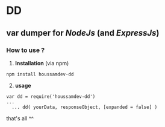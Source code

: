 # DD
## var dumper for *NodeJs* (and *ExpressJs*)

### How to use ?

1. **Installation** (via npm)
```
npm install houssamdev-dd
```

2. **usage**
```
var dd = require('houssamdev-dd')
...
  ... dd( yourData, responseObject, [expanded = false] )
```

that's all ^^ 
